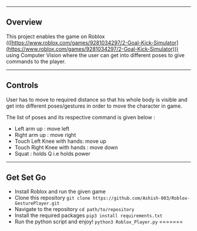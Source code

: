 

---

## Overview

This project enables the game on Roblox (([https://www.roblox.com/games/9281034297/2-Goal-Kick-Simulator](https://www.roblox.com/games/9281034297/2-Goal-Kick-Simulator))) using Computer Vision where the user can get into different poses to give commands to the player.

---

## Controls

User has to move to required distance so that his whole body is visible and get into different poses/gestures in order to move the character in game.

The list of poses and its respective command is given below : 

- Left arm up :  move left
- Right arm up : move right
- Touch Left Knee  with hands: move up
- Touch Right Knee with hands : move down
- Squat : holds Q i.e holds power

---

## Get Set Go

- Install Roblox and run the given game
- Clone this repository 
`git clone https://github.com/Ashish-003/Roblox-GesturePlayer.git`
- Navigate to the repository 
`cd path/to/repository`
- Install the required packages
`pip3 install requirements.txt`
- Run the python script and enjoy!
`python3 Roblox_Player.py`
=======

